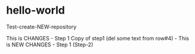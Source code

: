 # hello-world
Test-create-NEW-repository

This is  CHANGES - Step 1
Copy of step1 (del some text from row#4) - This is NEW CHANGES - Step 1 (Step-2)
